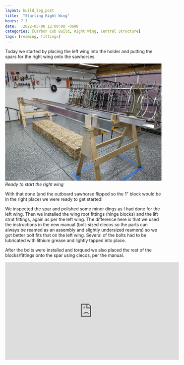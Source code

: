 ```yaml
---
layout: build_log_post
title:  "Starting Right Wing"
hours: 7.3
date:   2022-05-08 12:00:00 -0600
categories: [Carbon Cub Build, Right Wing, Central Structure]
tags: [reaming, fittings]
---
```


Today we started by placing the left wing into the holder and putting the spars for the right wing onto the sawhorses.

![Desktop View](/assets/img/posts/2022/2022-05-08-starting-right-wing/swapped_wings.jpg)
_Ready to start the right wing_

With that done (and the outboard sawhorse flipped so the 1" block would be in the right place) we were ready to get started!

We inspected the spar and polished some minor dings as I had done for the left wing. Then we installed the wing root fittings (hinge blocks) and the lift strut fittings, again as per the left wing. The difference here is that we used the instructions in the new manual (bolt-sized clecos so the parts can always be reamed as an assembly and slightly undersized reamers) so we got better bolt fits that on the left wing. Several of the bolts had to be lubricated with lithium grease and lightly tapped into place.

After the bolts were installed and torqued we also placed the rest of the blocks/fittings onto the spar using clecos, per the manual.


<iframe width="560" height="315" src="https://www.youtube.com/embed/WsGKqnVVZJ8" title="YouTube video player" frameborder="0" allow="accelerometer; autoplay; clipboard-write; encrypted-media; gyroscope; picture-in-picture" allowfullscreen></iframe>

[^section-38-ref]: Wing Manual (EX-2/EX-3) CK-KM301 Rev B, Section 38
[^section-35-ref]: Wing Manual (EX-2/EX-3) CK-KM301 Rev B, Section 35